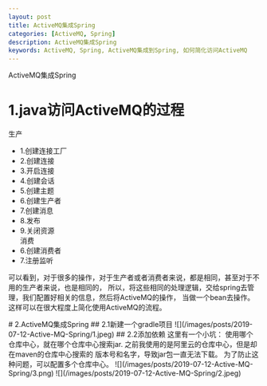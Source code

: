 ```yaml
---
layout: post
title: ActiveMQ集成Spring
categories: [ActiveMQ, Spring]
description: ActiveMQ集成Spring
keywords: ActiveMQ, Spring, ActiveMQ集成到Spring, 如何简化访问ActiveMQ
---
```


 ActiveMQ集成Spring

# 1.java访问ActiveMQ的过程
生产
 - 1.创建连接工厂
 - 2.创建连接
 - 3.开启连接
 - 4.创建会话
 - 5.创建主题
 - 6.创建生产者
 - 7.创建消息
 - 8.发布
 - 9.关闭资源<br>
消费<br>
 - 6.创建消费者
 - 7.注册监听<br>
<p>可以看到，对于很多的操作，对于生产者或者消费者来说，都是相同，甚至对于不用的生产者来说，也是相同的，
所以，将这些相同的处理逻辑，交给spring去管理，我们配置好相关的信息，然后将ActiveMQ的操作，
当做一个bean去操作。
这样可以在很大程度上简化使用ActiveMQ的流程。</p>
# 2.ActiveMQ集成Spring
## 2.1新建一个gradle项目
![](/images/posts/2019-07-12-Active-MQ-Spring/1.jpeg)
## 2.2添加依赖
这里有一个小坑：
使用哪个仓库中心，就在哪个仓库中心搜索jar.
之前我使用的是阿里云的仓库中心，但是却在maven的仓库中心搜索的
版本号和名字，导致jar包一直无法下载。
为了防止这种问题，可以配置多个仓库中心。
![](/images/posts/2019-07-12-Active-MQ-Spring/3.png)
![](/images/posts/2019-07-12-Active-MQ-Spring/2.jpeg)
